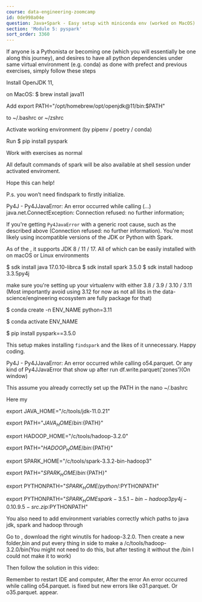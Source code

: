 ```yaml
---
course: data-engineering-zoomcamp
id: 0de998a04e
question: Java+Spark - Easy setup with miniconda env (worked on MacOS)
section: 'Module 5: pyspark'
sort_order: 3360
---
```


If anyone is a Pythonista or becoming one (which you will essentially be one along this journey), and desires to have all python dependencies under same virtual environment (e.g. conda) as done with prefect and previous exercises, simply follow these steps

Install OpenJDK 11,

on MacOS: $ brew install java11

Add export PATH="/opt/homebrew/opt/openjdk@11/bin:$PATH"

to ~/.bashrc or ~/zshrc

Activate working environment (by pipenv / poetry / conda)

Run $ pip install pyspark

Work with exercises as normal

All default commands of spark will be also available at shell session under activated enviroment.

Hope this can help!

P.s. you won’t need findspark to firstly initialize.

Py4J - Py4JJavaError: An error occurred while calling (...)  java.net.ConnectException: Connection refused: no further information;

If you're getting `Py4JavaError` with a generic root cause, such as the described above (Connection refused: no further information). You're most likely using incompatible versions of the JDK or Python with Spark.

As of the , it supports JDK 8 / 11 / 17. All of which can be easily installed with  on macOS or Linux environments

$ sdk install java 17.0.10-librca
$ sdk install spark 3.5.0
$ sdk install hadoop 3.3.5py4j

make sure you're setting up your virtualenv with either 3.8 / 3.9 / 3.10 / 3.11 (Most importantly avoid using 3.12 for now as not all libs in the data-science/engineering ecosystem are fully package for that)


$ conda create -n ENV_NAME python=3.11

$ conda activate ENV_NAME

$ pip install pyspark==3.5.0

This setup makes installing `findspark` and the likes of it unnecessary. Happy coding.

Py4J - Py4JJavaError: An error occurred while calling o54.parquet. Or any kind of Py4JJavaError that show up after run df.write.parquet('zones')(On window)

This assume you already correctly set up the PATH in the nano ~/.bashrc

Here my

export JAVA_HOME="/c/tools/jdk-11.0.21"

export PATH="${JAVA_HOME}/bin:${PATH}"

export HADOOP_HOME="/c/tools/hadoop-3.2.0"

export PATH="${HADOOP_HOME}/bin:${PATH}"

export SPARK_HOME="/c/tools/spark-3.3.2-bin-hadoop3"

export PATH="${SPARK_HOME}/bin:${PATH}"

export PYTHONPATH="${SPARK_HOME}/python/:$PYTHONPATH"

export PYTHONPATH="${SPARK_HOME}spark-3.5.1-bin-hadoop3py4j-0.10.9.5-src.zip:$PYTHONPATH"

You also need to add environment variables correctly which paths to java jdk, spark and hadoop through

Go to , download the right winutils for hadoop-3.2.0. Then create a new folder,bin and put every thing in side to make a /c/tools/hadoop-3.2.0/bin(You might not need to do this, but after testing it without the /bin I could not make it to work)

Then follow the solution in this video:

Remember to restart IDE and computer, After the error An error occurred while calling o54.parquet.  is fixed but new errors like o31.parquet. Or o35.parquet. appear.

